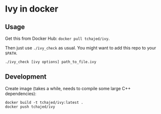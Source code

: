 # Ivy in docker

## Usage

Get this from Docker Hub: `docker pull tchajed/ivy`.

Then just use `./ivy_check` as usual. You might want to add this repo to your
`$PATH`.

`./ivy_check [ivy options] path_to_file.ivy`

## Development

Create image (takes a while, needs to compile some large C++ dependencies):

```
docker build -t tchajed/ivy:latest .
docker push tchajed/ivy
```
